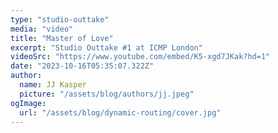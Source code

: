 ```yaml
---
type: "studio-outtake"
media: "video"
title: "Master of Love"
excerpt: "Studio Outtake #1 at ICMP London"
videoSrc: "https://www.youtube.com/embed/K5-xgd7JKak?hd=1"
date: "2023-10-16T05:35:07.322Z"
author:
  name: JJ Kasper
  picture: "/assets/blog/authors/jj.jpeg"
ogImage:
  url: "/assets/blog/dynamic-routing/cover.jpg"
---
```

